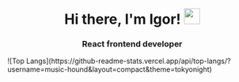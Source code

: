 <h1 align="center">Hi there, I'm Igor!
<img src="https://github.com/blackcater/blackcater/raw/main/images/Hi.gif" height="32"/></h1>
<h3 align="center">React frontend developer</h3>

<!--
**music-hound/music-hound** is a ✨ _special_ ✨ repository because its `README.md` (this file) appears on your GitHub profile.

Here are some ideas to get you started:

- 🔭 I’m currently working on ...
- 🌱 I’m currently learning ...
- 👯 I’m looking to collaborate on ...
- 🤔 I’m looking for help with ...
- 💬 Ask me about ...
- 📫 How to reach me: ...
- 😄 Pronouns: ...
- ⚡ Fun fact: ...

![Postgres](https://img.shields.io/badge/postgres-%23316192.svg?style=for-the-badge&logo=postgresql&logoColor=white)

![GitHub Activity](https://github-readme-activity-graph.vercel.app/graph?username=music-hound&theme=github-compact)

![GitHub Stats](https://github-readme-stats.vercel.app/api?username=music-hound&show_icons=true&theme=tokyonight)
-->
<div style="display:flex;justify-content:center;">
![Top Langs](https://github-readme-stats.vercel.app/api/top-langs/?username=music-hound&layout=compact&theme=tokyonight)
</div>
